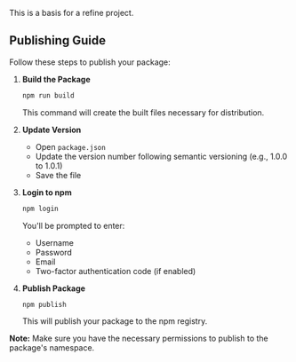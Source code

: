 This is a basis for a refine project.

## Publishing Guide

Follow these steps to publish your package:

1. **Build the Package**
   ```bash
   npm run build
   ```
   This command will create the built files necessary for distribution.

2. **Update Version**
   - Open `package.json`
   - Update the version number following semantic versioning (e.g., 1.0.0 to 1.0.1)
   - Save the file

3. **Login to npm**
   ```bash
   npm login
   ```
   You'll be prompted to enter:
   - Username
   - Password
   - Email
   - Two-factor authentication code (if enabled)

4. **Publish Package**
   ```bash
   npm publish
   ```
   This will publish your package to the npm registry.

**Note:** Make sure you have the necessary permissions to publish to the package's namespace.